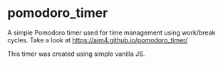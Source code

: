 # pomodoro_timer
A simple Pomodoro timer used for time management using work/break cycles.
Take a look at https://aim4.github.io/pomodoro_timer/

This timer was created using simple vanilla JS.
